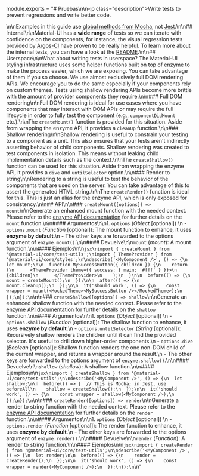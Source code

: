 module.exports = "# Pruebas\n\n<p class=\"description\">Write tests to prevent regressions and write better code.</p>\n\nExamples in this guide use [global methods from Mocha](https://mochajs.org/api/global.html), not [Jest](https://jestjs.io/docs/en/api).\n\n## Internal\n\nMaterial-UI has **a wide range** of tests so we can iterate with confidence on the components, for instance, the visual regression tests provided by [Argos-CI](https://www.argos-ci.com/Foso/material-ui) have proven to be really helpful. To learn more about the internal tests, you can have a look at the [README](https://github.com/Foso/material-ui/blob/master/test/README.md).\n\n## Userspace\n\nWhat about writing tests in userspace? The Material-UI styling infrastructure uses some helper functions built on top of [enzyme](https://github.com/airbnb/enzyme) to make the process easier, which we are exposing. You can take advantage of them if you so choose. We use almost exclusively full DOM rendering APIs. We encourage you to do the same especially if your components rely on custom themes. Tests using shallow rendering APIs become more brittle with the amount of provider components they require.\n\n### Full DOM rendering\n\nFull DOM rendering is ideal for use cases where you have components that may interact with DOM APIs or may require the full lifecycle in order to fully test the component (e.g., `componentDidMount` etc.).\n\nThe `createMount()` function is provided for this situation. Aside from wrapping the enzyme API, it provides a `cleanUp` function.\n\n### Shallow rendering\n\nShallow rendering is useful to constrain your testing to a component as a unit. This also ensures that your tests aren't indirectly asserting behavior of child components. Shallow rendering was created to test components in isolation. This means without leaking child implementation details such as the context.\n\nThe `createShallow()` function can be used for this situation. Aside from wrapping the enzyme API, it provides a `dive` and `untilSelector` option.\n\n### Render to string\n\nRendering to a string is useful to test the behavior of the components that are used on the server. You can take advantage of this to assert the generated HTML string.\n\nThe `createRender()` function is ideal for this. This is just an alias for the enzyme API, which is only exposed for consistency.\n\n## API\n\n### `createMount([options]) => mount`\n\nGenerate an enhanced mount function with the needed context. Please refer to the [enzyme API documentation](https://airbnb.io/enzyme/docs/api/mount.html) for further details on the `mount` function.\n\n#### Argumentos\n\n1. `options` (*Object* [optional]) \n  - `options.mount` (*Function* [optional]): The mount function to enhance, it uses **enzyme by default**.\n  - The other keys are forwarded to the options argument of `enzyme.mount()`.\n\n#### Devuelve\n\n`mount` (*mount*): A mount function.\n\n#### Ejemplos\n\n```jsx\nimport { createMount } from '@material-ui/core/test-utils';\nimport { ThemeProvider } from '@material-ui/core/styles';\n\ndescribe('<MyComponent />', () => {\n  let mount;\n\n  function MySuccessButton({ children }) {\n    return (\n      <ThemeProvider theme={{ success: { main: '#fff' } }}>\n        {children}\n      </ThemeProvider>\n    );\n  }\n\n  before(() => {\n    mount = createMount();\n  });\n\n  after(() => {\n    mount.cleanUp();\n  });\n\n  it('should work', () => {\n    const wrapper = mount(<MockedTheme><MySuccessButton /></MockedTheme>);\n  });\n});\n```\n\n### `createShallow([options]) => shallow`\n\nGenerate an enhanced shallow function with the needed context. Please refer to the [enzyme API documentation](https://airbnb.io/enzyme/docs/api/shallow.html) for further details on the `shallow` function.\n\n#### Argumentos\n\n1. `options` (*Object* [optional]) \n  - `options.shallow` (*Function* [optional]): The shallow function to enhance, it uses **enzyme by default**.\n  - `options.untilSelector` (*String* [optional]): Recursively shallow renders the children until it can find the provided selector. It's useful to drill down higher-order components.\n  - `options.dive` (*Boolean* [optional]): Shallow function renders the one non-DOM child of the current wrapper, and returns a wrapper around the result.\n  - The other keys are forwarded to the options argument of `enzyme.shallow()`.\n\n#### Devuelve\n\n`shallow` (*shallow*): A shallow function.\n\n#### Ejemplos\n\n```jsx\nimport { createShallow } from '@material-ui/core/test-utils';\n\ndescribe('<MyComponent />', () => {\n  let shallow;\n\n  before(() => {  // This is Mocha; in Jest, use beforeAll\n    shallow = createShallow();\n  });\n\n  it('should work', () => {\n    const wrapper = shallow(<MyComponent />);\n  });\n});\n```\n\n### `createRender([options]) => render`\n\nGenerate a render to string function with the needed context. Please refer to the [enzyme API documentation](https://airbnb.io/enzyme/docs/api/render.html) for further details on the `render` function.\n\n#### Argumentos\n\n1. `options` (*Object* [optional]) \n  - `options.render` (*Function* [optional]): The render function to enhance, it uses **enzyme by default**.\n  - The other keys are forwarded to the options argument of `enzyme.render()`.\n\n#### Devuelve\n\n`render` (*Function*): A render to string function.\n\n#### Ejemplos\n\n```jsx\nimport { createRender } from '@material-ui/core/test-utils';\n\ndescribe('<MyComponent />', () => {\n  let render;\n\n  before(() => {\n    render = createRender();\n  });\n\n  it('should work', () => {\n    const wrapper = render(<MyComponent />);\n  });\n});\n```\n"